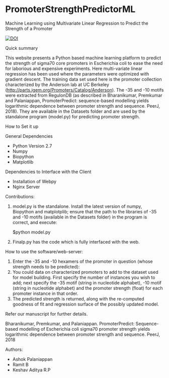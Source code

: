 # PromoterStrengthPredictorML
Machine Learning using Multivariate Linear Regression to Predict the Strength of a Promoter


[![DOI](https://zenodo.org/badge/105354787.svg)](https://zenodo.org/badge/latestdoi/105354787)


Quick summary

This website presents a Python based machine learning platform to predict the strength of sigma70 core promoters in Escherichia coli to ease the need for laborious and expensive experiments. Here multi-variate linear regression has been used where the parameters were optimized with gradient descent. The training data set used here is the promoter collection characterized by the Anderson lab at UC Berkeley (http://parts.igem.org/Promoters/Catalog/Anderson). The -35 and -10 motifs were extracted from RegulonDB (as described in Bharanikumar, Premkumar and Palaniappan, PromoterPredict: sequence-based modelling yields logarithmic dependence between promoter strength and sequence. PeerJ, 2018). They are available in the Datasets folder and are used by the standalone program (model.py) for predicting promoter strength.

How to Set it up

General Dependencies

* Python Version 2.7
* Numpy
* Biopython
* Matplotlib

Dependencies to Interface with the Client

* Installation of Webpy 
* Nginx Server

Contributions:

1. model.py is the standalone. Install the latest version of numpy, Biopython and matplotplib; ensure that the path to the libraries of -35 and -10 motifs (available in the Datasets folder) in the program is correct, and execute:

    $python model.py

2. Finalp.py has the code which is fully interfaced with the web.

How to use the software/web-server:

1. Enter the -35 and -10 hexamers of the promoter in question (whose strength needs to be predicted):
2. You could data on characterized promoters to add to the dataset used for model building. First specify the number of instances you wish to add; next specify the -35 motif (string in nucleotide alphabet), -10 motif (string in nucleotide alphabet) and the promoter strength (float) for each promoter instance in that order.
3. The predicted strength is returned, along with the re-computed goodness of fit and regression surface of the possibly updated model.

Refer our manuscript for further details.

Bharanikumar, Premkumar, and Palaniappan. PromoterPredict: Sequence-based modelling of Escherichia coli sigma70 promoter strength yields logarithmic dependence between promoter strength and sequence. PeerJ, 2018

Authors:
 
* Ashok Palaniappan
* Ramit B
* Keshav Aditya R.P
